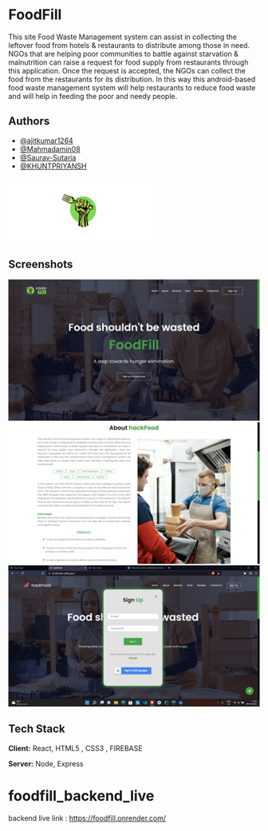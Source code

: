 # FoodFill

This site Food Waste Management system can assist in collecting the leftover food from hotels & restaurants to distribute among those in need. NGOs that are helping poor communities to battle against starvation & malnutrition can raise a request for food supply from restaurants through this application. Once the request is accepted, the NGOs can collect the food from the restaurants for its distribution. In this way this android-based food waste management system will help restaurants to reduce food waste and will help in feeding the poor and needy people.

## Authors

- [@ajitkumar1264](https://www.github.com/ajitkumar1264)
- [@Mahmadamin08](https://www.github.com/Mahmadamin08)
- [@Saurav-Sutaria](https://www.github.com/Saurav-Sutaria)
- [@KHUNTPRIYANSH](https://www.github.com/KHUNTPRIYANSH)


![Logo](https://raw.githubusercontent.com/KHUNTPRIYANSH/Foodfill/main/2.png?token=GHSAT0AAAAAABYGWUXKPRFMVPGS7SARDV6WYYURVWA)


## Screenshots

![App Screenshot](https://raw.githubusercontent.com/KHUNTPRIYANSH/Foodfill/main/ss/Screenshot%20(438).png?token=GHSAT0AAAAAABYGWUXKPBQKQY75KG6JDF2KYYURXUA)
![App Screenshot](https://raw.githubusercontent.com/KHUNTPRIYANSH/Foodfill/main/ss/Screenshot%20(439).png?token=GHSAT0AAAAAABYGWUXLOWTMRTDAN447P3XIYYURYEA)
![App Screenshot](https://raw.githubusercontent.com/KHUNTPRIYANSH/Foodfill/main/ss/Screenshot%20(443).png?token=GHSAT0AAAAAABYGWUXLKEOCYJB5RIJVJXWGYYURYRA)


## Tech Stack

**Client:** React, HTML5 , CSS3 , FIREBASE 

**Server:** Node, Express
# foodfill_backend_live

backend live link : https://foodfill.onrender.com/
